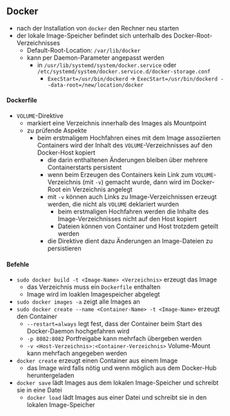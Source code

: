 ## Docker

- nach der Installation von `docker` den Rechner neu starten
- der lokale Image-Speicher befindet sich unterhalb des Docker-Root-Verzeichnisses
  - Default-Root-Location: `/var/lib/docker`
  - kann per Daemon-Parameter angepasst werden
    - in `/usr/lib/systemd/system/docker.service` oder `/etc/systemd/system/docker.service.d/docker-storage.conf`
      - `ExecStart=/usr/bin/dockerd` -> `ExecStart=/usr/bin/dockerd --data-root=/new/location/docker`

#### Dockerfile

- `VOLUME`-Direktive
  - markiert eine Verzeichnis innerhalb des Images als Mountpoint
  - zu prüfende Aspekte
    - beim erstmaligem Hochfahren eines mit dem Image assoziierten Containers wird der Inhalt des `VOLUME`-Verzeichnisses auf den Docker-Host kopiert
      - die darin enthaltenen Änderungen bleiben über mehrere Containerstarts persistent
      - wenn beim Erzeugen des Containers kein Link zum `VOLUME`-Verzeichnis (mit `-v`) gemacht wurde, dann wird im Docker-Root ein Verzeichnis angelegt
      - mit `-v` können auch Links zu Image-Verzeichnissen erzeugt werden, die nicht als `VOLUME` deklariert wurden
        - beim erstmaligen Hochfahren werden die Inhalte des Image-Verzeichnisses nicht auf den Host kopiert
        - Dateien können von Container und Host trotzdem geteilt werden
      - die Direktive dient dazu Änderungen an Image-Dateien zu persistieren

#### Befehle

- `sudo docker build -t <Image-Name> <Verzeichnis>` erzeugt das Image
  - das Verzeichnis muss ein `Dockerfile` enthalten
  - Image wird im loaklen Imagespeicher abgelegt
- `sudo docker images -a` zeigt alle Images an
- `sudo docker create --name <Container-Name> -t <Image-Name>` erzeugt den Container
  - `--restart=always` legt fest, dass der Container beim Start des Docker-Daemon hochgefahren wird
  - `-p 8082:8082` Portfreigabe kann mehrfach übergeben werden
  - `-v <Host-Verzeichnis>:<Container-Verzeichnis>` Volume-Mount kann mehrfach angegeben werden
- `docker create` erzeugt einen Container aus einem Image
  - das Image wird falls nötig und wenn möglich aus dem Docker-Hub heruntergeladen
- `docker save` lädt Images aus dem lokalen Image-Speicher und schreibt sie in eine Datei
  - `docker load` lädt Images aus einer Datei und schreibt sie in den lokalen Image-Speicher
